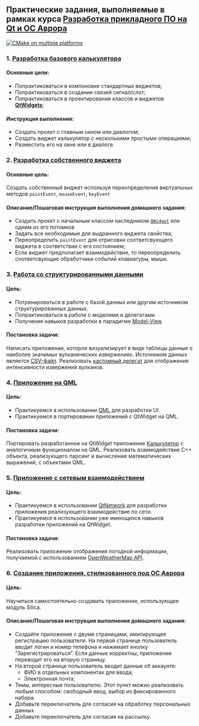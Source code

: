 ## Практические задания, выполняемые в рамках курса [Разработка прикладного ПО на Qt и ОС Аврора](https://otus.ru/lessons/qt-aurora/)
[![CMake on multiple platforms](https://github.com/ivm3rz/qt-os-aurora/actions/workflows/cmake-multi-platform.yml/badge.svg)](https://github.com/ivm3rz/qt-os-aurora/actions/workflows/cmake-multi-platform.yml)

### 1. [Разработка базового калькулятора](01-calculator)

#### Основные цели:
- Попрактиковаться в компоновке стандартных виджетов;
- Попрактиковаться в создании связей сигнал/слот;
- Попрактиковаться в проектировании классов и виджетов [**QtWidgets**](https://doc.qt.io/qt-5/qtwidgets-index.html);

#### Инструкция выполнения:
- Создать проект c главным окном или диалогом;
- Создать виджет калькулятор с несколькими простыми операциями;
- Разместить его на окне или в диалоге.

### 2. [Разработка собственного виджета](02-progress)

#### Основные цель:

Создать собственный виджет используя переопределения виртуальных методов `paintEvent`, `mouseEvent`, `keyEvent`

#### Описание/Пошаговая инструкция выполнения домашнего задания:
- Создать проект с начальным классом наследником [`QWidget`](https://doc.qt.io/qt-5/qwidget.html) или одним из его потомков
- Задать все необходимые для выдранного виджета свойства;
- Переопределить `paintEvent` для отрисовки соответсвующего виджета в соответствии с его состоянием;
- Если виджет предполагает взаимодействие, то переопределить соответсвующие обработчики событий клавиатуры, мыши.

### 3. [Работа со структурированными данными](03-volers)

#### Цель:
- Потренироваться в работе с базой данных или другим источником структурированных данных.
- Попрактиковаться в работе с моделями и делегатами.
- Получения навыков разработки в парадигме [Model-View](https://doc.qt.io/qt-5/model-view-programming.html)

#### Постановка задачи:
Написать приложение, которое визуализирует в виде таблицы данные о наиболее значимых вулканических извержениях.
Источником данных является [СSV-файл](https://public.opendatasoft.com/api/explore/v2.1/catalog/datasets/significant-volcanic-eruption-database/exports/csv?lang=en&timezone=Europe%2FMinsk&use_labels=true&delimiter=%3B).
Реализовать [кастомный делегат](https://doc.qt.io/qt-5/model-view-programming.html#delegate-classes) для отображения интенсивности извержений вулканов.

### 4. [Приложение на QML](04-qmlcalc)

#### Цель:
- Практикуемся в использовании [QML](https://doc.qt.io/qt-5/qmlapplications.html) для разработки UI.
- Практикуемся в портировании приложений с QtWidget на QML.

#### Постановка задачи:
Портировать разработанное на QtWidget приложение [Калькулятор](01-calculator) с
аналогичным функционалом на QML. Реализовать взаимодействие С++ объекта,
реализующего парсинг и вычисление математических выражений, с объектами QML.

### 5. [Приложение c cетевым взаимодействием](05-weather)

#### Цель:
- Практикуемся в использовании
  [QtNetwork](https://doc.qt.io/qt-5/qtnetwork-programming.html) для разработки
  приложения реализующего взаимодействие по сети.
- Практикуемся в использовании уже имеющихся навыков разработки приложений на QtWidget.

#### Постановка задачи:
Реализовать приложение отображения погодной информации, получаемой с
использованием [OpenWeatherMap API](https://openweathermap.org/current).

### 6. [Создание приложения, стилизованного под ОС Аврора](06-silica)

#### Цель:

Научиться самостоятельно создавать приложение, использующее модуль Silica.

#### Описание/Пошаговая инструкция выполнения домашнего задания:
- Создайте приложение с двумя страницами, имитирующее регистрацию
  пользователя. На первой странице пользователь вводит логин и номер телефона и
  нажимает кнопку “Зарегистрироваться”. Если данные корректны, приложение
  переводит его на вторую страницу.
- На второй странице пользователь вводит данные об аккаунте:
  * ФИО в отдельных компонентах для ввода;
  * Электронная почта;
- Темы, интересные пользователю. Этот пункт можно реализовать любым способом:
  свободный ввод, выбор из фиксированного набора.
- Добавьте переключатель для согласия на обработку персональных данных.
- Добавьте переключатель для согласия на рассылку.
